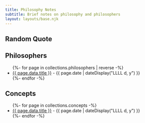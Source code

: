 ```yaml
---
title: Philosophy Notes
subtitle: Brief notes on philosophy and philosophers
layout: layouts/base.njk
---
```

## Random Quote

## Philosophers
<ul class="listing">
{%- for page in collections.philosophers | reverse -%}
  <li>
    <a href="{{ page.url }}">{{ page.data.title }}</a> -
    <time datetime="{{ page.date }}">{{ page.date | dateDisplay("LLLL d, y") }}</time>
  </li>
{%- endfor -%}
</ul>

## Concepts
<ul class="listing">
{%- for page in collections.concepts -%}
  <li>
    <a href="{{ page.url }}">{{ page.data.title }}</a> -
    <time datetime="{{ page.date }}">{{ page.date | dateDisplay("LLLL d, y") }}</time>
  </li>
{%- endfor -%}
</ul>